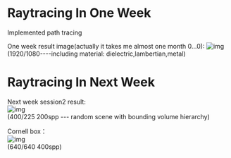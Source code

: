 # Raytracing In One Week
Implemented  path tracing

One week result image(actually it takes me almost one month 0...0):
![img](https://github.com/Kuwaaaa/RaytracingInOneWeek/blob/main/image/image.jpg)
(1920/1080----including material: dielectric,lambertian,metal)

# Raytracing In Next Week  
Next week session2 result:  
![img](https://github.com/Kuwaaaa/RaytracingInOneWeek/blob/main/image/next_week_session2.jpg)  
(400/225 200spp --- random scene with bounding volume hierarchy)

Cornell box：  
![img](https://github.com/Kuwaaaa/RaytracingInOneWeek/blob/main/image/cornell.jpg)   
(640/640 400spp)  
